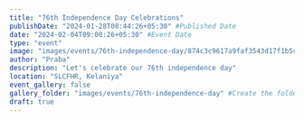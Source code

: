 ```yaml
---
title: "76th Independence Day Celebrations"
publishDate: "2024-01-28T08:44:26+05:30" #Published Date
date: "2024-02-04T09:00:26+05:30" #Event Date
type: "event"
image: "images/events/76th-independence-day/874c3c9617a9faf3543d17f1b5cfc79e.png"
author: "Praba"
description: "Let's celebrate our 76th independence day"
location: "SLCFHR, Kelaniya"
event_gallery: false
gallery_folder: "images/events/76th-independence-day" #Create the folder manually & upload images (Allowed extensions: JPG, JPEG & PNG)
draft: true
---
```

